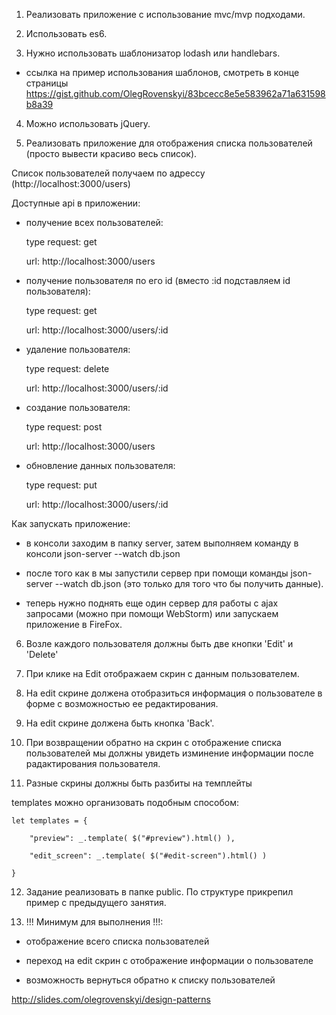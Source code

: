 1. Реализовать приложение с использование mvc/mvp подходами.

2. Использовать es6.

3. Нужно использовать шаблонизатор lodash или handlebars.
- ссылка на пример использования шаблонов, смотреть в конце страницы
https://gist.github.com/OlegRovenskyi/83bcecc8e5e583962a71a631598b8a39

4. Можно использовать jQuery.

5. Реализовать приложение для отображения списка пользователей (просто вывести красиво весь список).

Список пользователей получаем по адрессу (http://localhost:3000/users)

Доступные api в приложении:

- получение всех пользователей:

    type request: get

    url: http://localhost:3000/users

- получение пользователя по его id (вместо :id подставляем id пользователя):

    type request: get

    url: http://localhost:3000/users/:id

- удаление пользователя:

    type request: delete

    url: http://localhost:3000/users/:id

- создание пользователя:

    type request: post

    url: http://localhost:3000/users

- обновление данных пользователя:

    type request: put

    url: http://localhost:3000/users/:id


Как запускать приложение:

- в консоли заходим в папку server, затем выполняем команду в консоли json-server --watch db.json

- после того как в мы запустили сервер при помощи команды json-server --watch db.json (это только для того что бы получить данные).

- теперь нужно поднять еще один сервер для работы с ajax запросами (можно при помощи WebStorm) или запускаем приложение в FireFox.


6. Возле каждого пользователя должны быть две кнопки 'Edit' и 'Delete'

7. При клике на Edit отображаем скрин с данным пользователем.

8. На edit скрине должена отобразиться информация о пользователе в форме с возможностью ее редактирования.

9. На edit скрине должена быть кнопка 'Back'.

10. При возвращении обратно на скрин с отображение списка пользователей мы должны увидеть изминение информации после радактирования пользователя.

11. Разные скрины должны быть разбиты на темплейты

templates можно организовать подобным способом:

    let templates = {

        "preview": _.template( $("#preview").html() ),

        "edit_screen": _.template( $("#edit-screen").html() )

    }

12. Задание реализовать в папке public. По структуре прикрепил пример с предыдущего занятия.

13. !!! Минимум для выполнения !!!:

- отображение всего списка пользователей

- переход на edit скрин с отображение информации о пользователе

- возможность вернуться обратно к списку пользователей

http://slides.com/olegrovenskyi/design-patterns